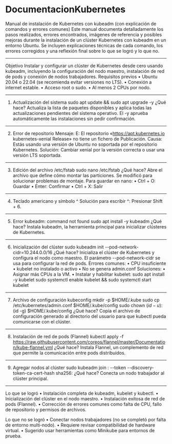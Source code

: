 # DocumentacionKubernetes
Manual de instalación de Kubernetes con kubeadm (con explicación de comandos y errores comunes)
Este manual documenta detalladamente los pasos realizados, errores encontrados, imágenes de referencia y posibles mejoras durante la instalación de un clúster Kubernetes con kubeadm en un entorno Ubuntu. Se incluyen explicaciones técnicas de cada comando, los errores corregidos y una reflexión final sobre lo que se logró y lo que no.
________________________________________
Objetivo
Instalar y configurar un clúster de Kubernetes desde cero usando kubeadm, incluyendo la configuración del nodo maestro, instalación de red de pods y conexión de nodos trabajadores.
Requisitos previos
•	Ubuntu 20.04 o 22.04 (se recomienda evitar versiones no LTS).
•	Conexión a internet estable.
•	Acceso root o sudo.
•	Al menos 2 CPUs por nodo.
________________________________________
1. Actualización del sistema
sudo apt update && sudo apt upgrade -y
¿Qué hace?
Actualiza la lista de paquetes disponibles y aplica todas las actualizaciones pendientes del sistema operativo. El -y aprueba automáticamente las instalaciones sin pedir confirmación.
________________________________________
2. Error de repositorio
Mensaje:
E: El repositorio «https://apt.kubernetes.io kubernetes-xenial Release» no tiene un fichero de Publicación.
Causa: Estás usando una versión de Ubuntu no soportada por el repositorio Kubernetes.
Solución: Cambiar xenial por la versión correcta o usar una versión LTS soportada.
________________________________________
3. Edición del archivo /etc/fstab
sudo nano /etc/fstab
¿Qué hace?
Abre el archivo que define cómo montar las particiones. Se modificó para solucionar problemas de montaje.
Para guardar en nano:
•	Ctrl + O: Guardar
•	Enter: Confirmar
•	Ctrl + X: Salir
________________________________________
4. Teclado americano y símbolo ^
Solución para escribir ^: Presionar Shift + 6.
________________________________________
5. Error kubeadm: command not found
sudo apt install -y kubeadm
¿Qué hace?
Instala kubeadm, la herramienta principal para inicializar clústeres de Kubernetes.
________________________________________
6. Inicialización del clúster
sudo kubeadm init --pod-network-cidr=10.244.0.0/16
¿Qué hace?
Inicializa el clúster de Kubernetes y configura el nodo como maestro. El parámetro --pod-network-cidr se usa para configurar la red de pods.
Errores comunes:
•	CPU insuficiente
•	kubelet no instalado o activo
•	No se genera admin.conf
Soluciones:
•	Asignar más CPUs a la VM.
•	Instalar y habilitar kubelet:
sudo apt install -y kubelet
sudo systemctl enable kubelet && sudo systemctl start kubelet
________________________________________
7. Archivo de configuración kubeconfig
mkdir -p $HOME/.kube
sudo cp /etc/kubernetes/admin.conf $HOME/.kube/config
sudo chown $(id -u):$(id -g) $HOME/.kube/config
¿Qué hace?
Copia el archivo de configuración generado al directorio del usuario para que kubectl pueda comunicarse con el clúster.
________________________________________
8. Instalación de red de pods (Flannel)
kubectl apply -f https://raw.githubusercontent.com/coreos/flannel/master/Documentation/kube-flannel.yml
¿Qué hace? Instala Flannel, un complemento de red que permite la comunicación entre pods distribuidos.
________________________________________
9. Agregar nodos al clúster
sudo kubeadm join <IP-MASTER>:<PORT> --token <TOKEN> --discovery-token-ca-cert-hash sha256:<HASH>
¿Qué hace? Conecta un nodo trabajador al clúster principal.
________________________________________
Lo que se logró
•	Instalación completa de kubeadm, kubelet y kubectl.
•	Inicialización del clúster en el nodo maestro.
•	Instalación exitosa de red de pods (Flannel).
•	Corrección de errores comunes como falta de CPU, fallo de repositorio y permisos de archivos.


Lo que no se logró 
•	Conectar nodos trabajadores (no se completó por falta de entorno multi-nodo).
•	Requiere revisar compatibilidad de hardware virtual.
•	Sugerido usar herramientas como Minikube para entornos de prueba.
